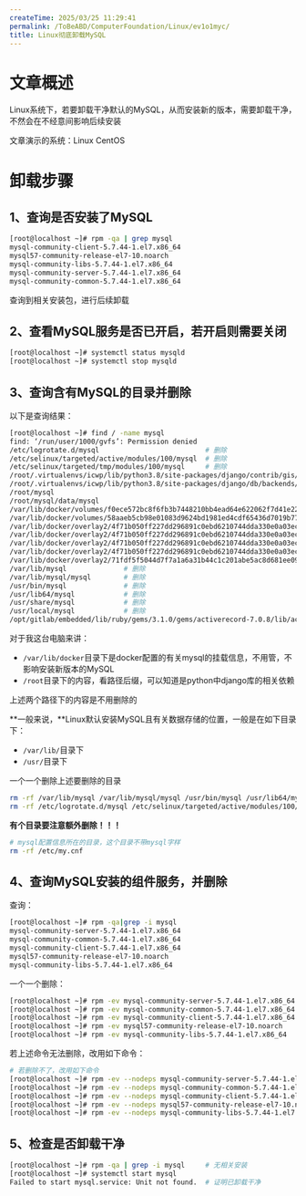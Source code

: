 ```yaml
---
createTime: 2025/03/25 11:29:41
permalink: /ToBeABD/ComputerFoundation/Linux/ev1o1myc/
title: Linux彻底卸载MySQL
---
```

# 文章概述

Linux系统下，若要卸载干净默认的MySQL，从而安装新的版本，需要卸载干净，不然会在不经意间影响后续安装

文章演示的系统：Linux CentOS

# 卸载步骤

## 1、查询是否安装了MySQL

```sh
[root@localhost ~]# rpm -qa | grep mysql
mysql-community-client-5.7.44-1.el7.x86_64
mysql57-community-release-el7-10.noarch
mysql-community-libs-5.7.44-1.el7.x86_64
mysql-community-server-5.7.44-1.el7.x86_64
mysql-community-common-5.7.44-1.el7.x86_64
```

查询到相关安装包，进行后续卸载

## 2、查看MySQL服务是否已开启，若开启则需要关闭

```sh
[root@localhost ~]# systemctl status mysqld
[root@localhost ~]# systemctl stop mysqld
```

## 3、查询含有MySQL的目录并删除

以下是查询结果：

```sh
[root@localhost ~]# find / -name mysql
find: ‘/run/user/1000/gvfs’: Permission denied
/etc/logrotate.d/mysql							# 删除
/etc/selinux/targeted/active/modules/100/mysql	# 删除
/etc/selinux/targeted/tmp/modules/100/mysql		# 删除
/root/.virtualenvs/icwp/lib/python3.8/site-packages/django/contrib/gis/db/backends/mysql
/root/.virtualenvs/icwp/lib/python3.8/site-packages/django/db/backends/mysql
/root/mysql
/root/mysql/data/mysql
/var/lib/docker/volumes/f0ece572bc8f6fb3b7448210bb4ead64e622062f7d41e225d17b99659e945b6a/_data/mysql
/var/lib/docker/volumes/58aaeb5cb98e01083d9624bd1981ed4cdf65436d7019b77b471e6bd0cefa9e3b/_data/mysql
/var/lib/docker/overlay2/4f71b050ff227dd296891c0ebd6210744dda330e0a03ec3ed2616c537809ea98/diff/etc/mysql
/var/lib/docker/overlay2/4f71b050ff227dd296891c0ebd6210744dda330e0a03ec3ed2616c537809ea98/diff/usr/bin/mysql
/var/lib/docker/overlay2/4f71b050ff227dd296891c0ebd6210744dda330e0a03ec3ed2616c537809ea98/diff/usr/lib/mysql
/var/lib/docker/overlay2/4f71b050ff227dd296891c0ebd6210744dda330e0a03ec3ed2616c537809ea98/diff/var/lib/mysql
/var/lib/docker/overlay2/71fdf5f5044d7f7a1a6a31b44c1c201abe5ac8d681ee09bf66120a77225d2f66/diff/etc/mysql
/var/lib/mysql				# 删除
/var/lib/mysql/mysql		# 删除
/usr/bin/mysql				# 删除
/usr/lib64/mysql			# 删除
/usr/share/mysql			# 删除
/usr/local/mysql			# 删除
/opt/gitlab/embedded/lib/ruby/gems/3.1.0/gems/activerecord-7.0.8/lib/active_record/connection_adapters/mysql
```

对于我这台电脑来讲：

- `/var/lib/docker`目录下是docker配置的有关mysql的挂载信息，不用管，不影响安装新版本的MySQL
- `/root`目录下的内容，看路径后缀，可以知道是python中django库的相关依赖

上述两个路径下的内容是不用删除的

**一般来说，**Linux默认安装MySQL且有关数据存储的位置，一般是在如下目录下：

- `/var/lib/`目录下
- `/usr/`目录下

一个一个删除上述要删除的目录

```sh
rm -rf /var/lib/mysql /var/lib/mysql/mysql /usr/bin/mysql /usr/lib64/mysql /usr/share/mysql /usr/local/mysql
rm -rf /etc/logrotate.d/mysql /etc/selinux/targeted/active/modules/100/mysql /etc/selinux/targeted/tmp/modules/100/mysql
```

**有个目录要注意额外删除！！！**

```sh
# mysql配置信息所在的目录，这个目录不带mysql字样
rm -rf /etc/my.cnf
```

## 4、查询MySQL安装的组件服务，并删除

查询：

```sh
[root@localhost ~]# rpm -qa|grep -i mysql
mysql-community-server-5.7.44-1.el7.x86_64
mysql-community-common-5.7.44-1.el7.x86_64
mysql-community-client-5.7.44-1.el7.x86_64
mysql57-community-release-el7-10.noarch
mysql-community-libs-5.7.44-1.el7.x86_64
```

一个一个删除：

```sh
[root@localhost ~]# rpm -ev mysql-community-server-5.7.44-1.el7.x86_64
[root@localhost ~]# rpm -ev mysql-community-common-5.7.44-1.el7.x86_64
[root@localhost ~]# rpm -ev mysql-community-client-5.7.44-1.el7.x86_64
[root@localhost ~]# rpm -ev mysql57-community-release-el7-10.noarch
[root@localhost ~]# rpm -ev mysql-community-libs-5.7.44-1.el7.x86_64
```

若上述命令无法删除，改用如下命令：

```sh
# 若删除不了，改用如下命令
[root@localhost ~]# rpm -ev --nodeps mysql-community-server-5.7.44-1.el7.x86_64
[root@localhost ~]# rpm -ev --nodeps mysql-community-common-5.7.44-1.el7.x86_64
[root@localhost ~]# rpm -ev --nodeps mysql-community-client-5.7.44-1.el7.x86_64
[root@localhost ~]# rpm -ev --nodeps mysql57-community-release-el7-10.noarch
[root@localhost ~]# rpm -ev --nodeps mysql-community-libs-5.7.44-1.el7.x86_64
```

## 5、检查是否卸载干净

```sh
[root@localhost ~]# rpm -qa | grep -i mysql		# 无相关安装
[root@localhost ~]# systemctl start mysql
Failed to start mysql.service: Unit not found.	# 证明已卸载干净
```

